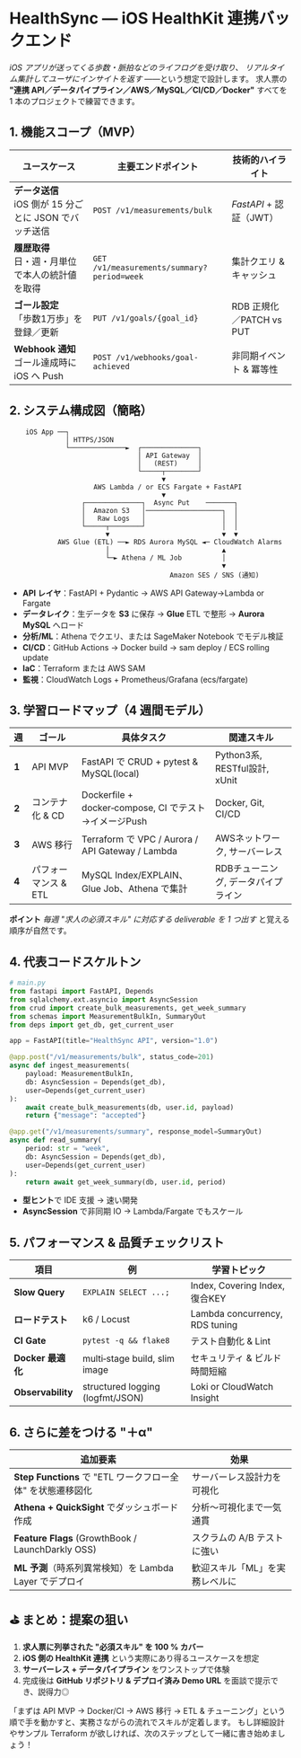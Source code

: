 # HealthSync ― iOS HealthKit 連携バックエンド

*iOS アプリが送ってくる歩数・脈拍などのライフログを受け取り、 リアルタイム集計してユーザにインサイトを返す* ――という想定で設計します。 求人票の **"連携 API／データパイプライン／AWS／MySQL／CI/CD／Docker"** すべてを 1 本のプロジェクトで練習できます。

## 1. 機能スコープ（MVP）

| ユースケース | 主要エンドポイント | 技術的ハイライト |
|---|---|---|
| **データ送信**<br>iOS 側が 15 分ごとに JSON でバッチ送信 | `POST /v1/measurements/bulk` | *FastAPI* + 認証（JWT） |
| **履歴取得**<br>日・週・月単位で本人の統計値を取得 | `GET /v1/measurements/summary?period=week` | 集計クエリ & キャッシュ |
| **ゴール設定**<br>「歩数1万歩」を登録／更新 | `PUT /v1/goals/{goal_id}` | RDB 正規化／PATCH vs PUT |
| **Webhook 通知**<br>ゴール達成時に iOS へ Push | `POST /v1/webhooks/goal-achieved` | 非同期イベント & 冪等性 |

## 2. システム構成図（簡略）

```
    iOS App ──┐
              │ HTTPS/JSON
              └──────────────►  ┌──────────────┐
                                │ API Gateway  │
                                │   (REST)     │
                                └─────┬────────┘
                                      ▼
                     AWS Lambda / or ECS Fargate + FastAPI
                                      ▼
                  ┌──────────────┐  Async Put    ───────┐
                  │  Amazon S3   │───────────────────┐  │
                  │   Raw Logs   │                   │  │
                  └─────┬────────┘                   │  │
                        ▼                            ▼  ▼
            AWS Glue (ETL) ──► RDS Aurora MySQL ◄─ CloudWatch Alarms
                        │                            ▲
                        └─► Athena / ML Job          │
                                                     ▼
                                        Amazon SES / SNS (通知)
```

* **API レイヤ**：FastAPI + Pydantic → AWS API Gateway→Lambda or Fargate
* **データレイク**：生データを **S3** に保存 → **Glue** ETL で整形 → **Aurora MySQL** へロード
* **分析/ML**：Athena でクエリ、または SageMaker Notebook でモデル検証
* **CI/CD**：GitHub Actions → Docker build → sam deploy / ECS rolling update
* **IaC**：Terraform または AWS SAM
* **監視**：CloudWatch Logs + Prometheus/Grafana (ecs/fargate)

## 3. 学習ロードマップ（4 週間モデル）

| 週 | ゴール | 具体タスク | 関連スキル |
|---|---|---|---|
| **1** | API MVP | FastAPI で CRUD + pytest & MySQL(local) | Python3系, RESTful設計, xUnit |
| **2** | コンテナ化 & CD | Dockerfile + docker‑compose, CI でテスト→イメージPush | Docker, Git, CI/CD |
| **3** | AWS 移行 | Terraform で VPC / Aurora / API Gateway / Lambda | AWSネットワーク, サーバーレス |
| **4** | パフォーマンス & ETL | MySQL Index/EXPLAIN、Glue Job、Athena で集計 | RDBチューニング, データパイプライン |

**ポイント** *毎週 "求人の必須スキル" に対応する deliverable を 1 つ出す* と覚える順序が自然です。

## 4. 代表コードスケルトン

```python
# main.py
from fastapi import FastAPI, Depends
from sqlalchemy.ext.asyncio import AsyncSession
from crud import create_bulk_measurements, get_week_summary
from schemas import MeasurementBulkIn, SummaryOut
from deps import get_db, get_current_user

app = FastAPI(title="HealthSync API", version="1.0")

@app.post("/v1/measurements/bulk", status_code=201)
async def ingest_measurements(
    payload: MeasurementBulkIn,
    db: AsyncSession = Depends(get_db),
    user=Depends(get_current_user)
):
    await create_bulk_measurements(db, user.id, payload)
    return {"message": "accepted"}

@app.get("/v1/measurements/summary", response_model=SummaryOut)
async def read_summary(
    period: str = "week",
    db: AsyncSession = Depends(get_db),
    user=Depends(get_current_user)
):
    return await get_week_summary(db, user.id, period)
```

* **型ヒント**で IDE 支援 → 速い開発
* **AsyncSession** で非同期 IO → Lambda/Fargate でもスケール

## 5. パフォーマンス & 品質チェックリスト

| 項目 | 例 | 学習トピック |
|---|---|---|
| **Slow Query** | `EXPLAIN SELECT ...;` | Index, Covering Index, 復合KEY |
| **ロードテスト** | k6 / Locust | Lambda concurrency, RDS tuning |
| **CI Gate** | `pytest -q && flake8` | テスト自動化 & Lint |
| **Docker 最適化** | multi‑stage build, slim image | セキュリティ & ビルド時間短縮 |
| **Observability** | structured logging (logfmt/JSON) | Loki or CloudWatch Insight |

## 6. さらに差をつける "＋α"

| 追加要素 | 効果 |
|---|---|
| **Step Functions** で "ETL ワークフロー全体" を状態遷移図化 | サーバーレス設計力を可視化 |
| **Athena + QuickSight** でダッシュボード作成 | 分析〜可視化まで一気通貫 |
| **Feature Flags** (GrowthBook / LaunchDarkly OSS) | スクラムの A/B テストに強い |
| **ML 予測**（時系列異常検知）を Lambda Layer でデプロイ | 歓迎スキル「ML」を実務レベルに |

## ⛳️ まとめ：提案の狙い

1. **求人票に列挙された "必須スキル" を 100 % カバー**
2. **iOS 側の HealthKit 連携** という実際にあり得るユースケースを想定
3. **サーバーレス + データパイプライン** をワンストップで体験
4. 完成後は **GitHub リポジトリ & デプロイ済み Demo URL** を面談で提示でき、説得力◎

「まずは API MVP → Docker/CI → AWS 移行 → ETL & チューニング」という順で手を動かすと、実務さながらの流れでスキルが定着します。 もし詳細設計やサンプル Terraform が欲しければ、次のステップとして一緒に書き始めましょう！